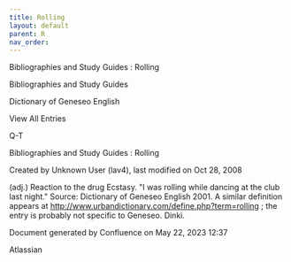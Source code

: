 ```yaml
---
title: Rolling
layout: default
parent: R
nav_order:
---
```


Bibliographies and Study Guides : Rolling

Bibliographies and Study Guides

Dictionary of Geneseo English

View All Entries

Q-T

Bibliographies and Study Guides : Rolling

Created by  Unknown User (lav4), last modified on Oct 28, 2008

(adj.) Reaction to the drug Ecstasy. &quot;I was rolling while dancing at the club last night.&quot; Source: Dictionary of Geneseo English 2001. A similar definition appears at http://www.urbandictionary.com/define.php?term=rolling ; the entry is probably not specific to Geneseo. Dinki.

Document generated by Confluence on May 22, 2023 12:37

Atlassian
